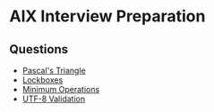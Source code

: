 # AlX Interview Preparation

## Questions
+ [Pascal's Triangle](0x00-pascal_triangle)
+ [Lockboxes](0x01-lockboxes)
+ [Minimum Operations](0x02-minimum_operations)
+ [UTF-8 Validation](0x04-utf8_validation)
